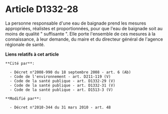 # Article D1332-28

La personne responsable d'une eau de baignade prend les mesures appropriées, réalistes et proportionnées, pour que l'eau de
baignade soit au moins de qualité " suffisante ". Elle porte l'ensemble de ces mesures à la connaissance, à leur demande, du
maire et du directeur général de l'agence régionale de santé.

**Liens relatifs à cet article**

	**Cité par**:

	  - Décret n°2008-990 du 18 septembre 2008 - art. 6 (Ab)
	  - Code de l'environnement - art. D211-119 (V)
	  - Code de la santé publique - art. D1332-29 (V)
	  - Code de la santé publique - art. D1332-31 (V)
	  - Code de la santé publique - art. D1513-3 (V)

	**Modifié par**:

	  - Décret n°2010-344 du 31 mars 2010 - art. 48
